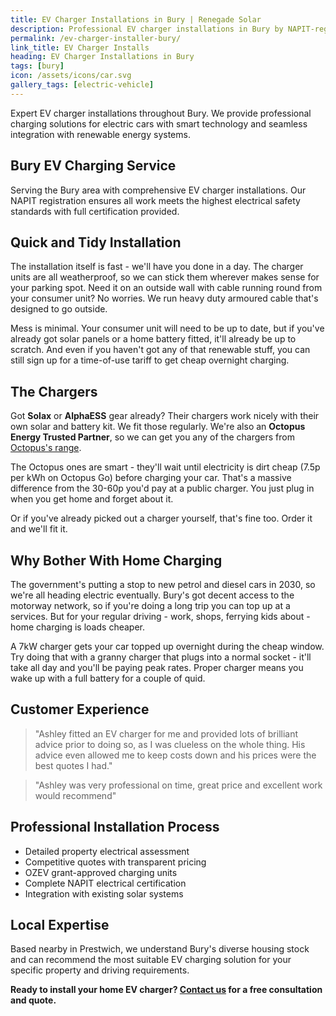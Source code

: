```yaml
---
title: EV Charger Installations in Bury | Renegade Solar
description: Professional EV charger installations in Bury by NAPIT-registered electrician. Smart charging solutions with competitive pricing.
permalink: /ev-charger-installer-bury/
link_title: EV Charger Installs
heading: EV Charger Installations in Bury
tags: [bury]
icon: /assets/icons/car.svg
gallery_tags: [electric-vehicle]
---
```


Expert EV charger installations throughout Bury. We provide professional charging solutions for electric cars with smart technology and seamless integration with renewable energy systems.

## Bury EV Charging Service

Serving the Bury area with comprehensive EV charger installations. Our NAPIT registration ensures all work meets the highest electrical safety standards with full certification provided.

## Quick and Tidy Installation

The installation itself is fast - we'll have you done in a day. The charger units are all weatherproof, so we can stick them wherever makes sense for your parking spot. Need it on an outside wall with cable running round from your consumer unit? No worries. We run heavy duty armoured cable that's designed to go outside.

Mess is minimal. Your consumer unit will need to be up to date, but if you've already got solar panels or a home battery fitted, it'll already be up to scratch. And even if you haven't got any of that renewable stuff, you can still sign up for a time-of-use tariff to get cheap overnight charging.

## The Chargers

Got **Solax** or **AlphaESS** gear already? Their chargers work nicely with their own solar and battery kit. We fit those regularly. We're also an **Octopus Energy Trusted Partner**, so we can get you any of the chargers from [Octopus's range](https://octopus.energy/get-an-ev-charger/).

The Octopus ones are smart - they'll wait until electricity is dirt cheap (7.5p per kWh on Octopus Go) before charging your car. That's a massive difference from the 30-60p you'd pay at a public charger. You just plug in when you get home and forget about it.

Or if you've already picked out a charger yourself, that's fine too. Order it and we'll fit it.

## Why Bother With Home Charging

The government's putting a stop to new petrol and diesel cars in 2030, so we're all heading electric eventually. Bury's got decent access to the motorway network, so if you're doing a long trip you can top up at a services. But for your regular driving - work, shops, ferrying kids about - home charging is loads cheaper.

A 7kW charger gets your car topped up overnight during the cheap window. Try doing that with a granny charger that plugs into a normal socket - it'll take all day and you'll be paying peak rates. Proper charger means you wake up with a full battery for a couple of quid.

## Customer Experience

> "Ashley fitted an EV charger for me and provided lots of brilliant advice prior to doing so, as I was clueless on the whole thing. His advice even allowed me to keep costs down and his prices were the best quotes I had."

> "Ashley was very professional on time, great price and excellent work would recommend"

## Professional Installation Process

- Detailed property electrical assessment
- Competitive quotes with transparent pricing
- OZEV grant-approved charging units
- Complete NAPIT electrical certification
- Integration with existing solar systems

## Local Expertise

Based nearby in Prestwich, we understand Bury's diverse housing stock and can recommend the most suitable EV charging solution for your specific property and driving requirements.

**Ready to install your home EV charger? [Contact us](/contact/) for a free consultation and quote.**
